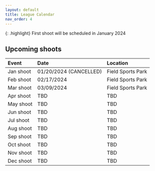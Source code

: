 ```yaml
---
layout: default
title: League Calendar
nav_order: 4
---
```


{: .highlight}
First shoot will be scheduled in January 2024

## Upcoming shoots

| Event | Date | Location|
|:------|:-----|:--------|
|Jan shoot | 01/20/2024 (CANCELLED) | Field Sports Park |
|Feb shoot | 02/17/2024 | Field Sports Park |
|Mar shoot | 03/09/2024 | Field Sports Park |
|Apr shoot | TBD | TBD |
|May shoot | TBD | TBD |
|Jun shoot | TBD | TBD |
|Jul shoot | TBD | TBD |
|Aug shoot | TBD | TBD |
|Sep shoot | TBD | TBD |
|Oct shoot | TBD | TBD |
|Nov shoot | TBD | TBD |
|Dec shoot | TBD | TBD |
